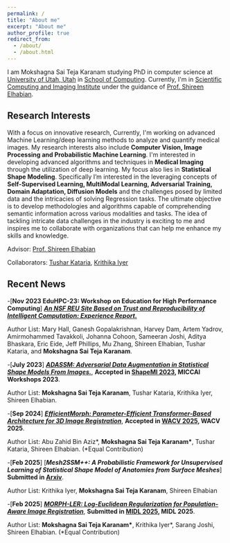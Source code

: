 ```yaml
---
permalink: /
title: "About me"
excerpt: "About me"
author_profile: true
redirect_from: 
  - /about/
  - /about.html
---
```

I am Mokshagna Sai Teja Karanam studying PhD in computer science at [University of Utah, Utah](https://www.utah.edu/) in [School of Computing](https://www.cs.utah.edu/). Currently, I'm in [Scientific Computing and Imaging Institute](https://www.sci.utah.edu/) under the guidance of [Prof. Shireen Elhabian](https://www.sci.utah.edu/~shireen/).

Research Interests
------
With a focus on innovative research, Currently, I'm working on advanced Machine Learning/deep learning methods to analyze and quantify medical images. My research interests also include **Computer Vision, Image Processing and Probabilistic Machine Learning**. I'm interested in developing advanced algorithms and techniques in **Medical Imaging** through the utilization of deep learning. My focus also lies in  **Statistical Shape Modeling**. Specifically I’m interested in the leveraging concepts of **Self-Supervised Learning, MultiModal Learning, Adversarial Training, Domain Adaptation, Diffusion Models** and the challenges posed by limited data and the intricacies of solving Regression tasks. The ultimate objective is to develop methodologies and algorithms capable of comprehending semantic information across various modalities and tasks. The idea of tackling intricate data challenges in the industry is exciting to me and inspires me to collaborate with organizations that can help me enhance my skills and knowledge. 

Advisor: [Prof. Shireen Elhabian](https://www.sci.utah.edu/~shireen/)

Collaborators: [Tushar Kataria](https://tushaarkataria.github.io/), [Krithika Iyer](https://www.linkedin.com/in/iyerkrithika21/)

Recent News
------
-[**Nov 2023 EduHPC-23: Workshop on Education for High Performance Computing**] [***An NSF REU Site Based on Trust and Reproducibility of Intelligent Computation: Experience Report.***](https://dl.acm.org/doi/abs/10.1145/3624062.3624100)

Author List: Mary Hall, Ganesh Gopalakrishnan, Harvey Dam, Artem Yadrov, Amirmohammed Tavakkoli, Johanna Cohoon, Sameeran Joshi, Aditya Bhaskara, Eric Eide, Jeff Phillips, Mu Zhang, Shireen Elhabian, Tushar Kataria, and **Mokshagna Sai Teja Karanam**.

-[**July 2023**] [***ADASSM: Adversarial Data Augmentation in Statistical Shape Models From Images.***](https://link.springer.com/chapter/10.1007/978-3-031-46914-5_8), **Accepted in [ShapeMI 2023](https://shapemi.github.io/), MICCAI Workshops 2023**.

Author  List: **Mokshagna Sai Teja Karanam**, Tushar Kataria, Krithika Iyer, Shireen Elhabian.

-[**Sep 2024**] [***EfficientMorph: Parameter-Efficient Transformer-Based Architecture for 3D Image Registration***](), **Accepted in [WACV 2025](https://wacv2025.thecvf.com), WACV 2025**.

Author  List: Abu Zahid Bin Aziz\*, **Mokshagna Sai Teja Karanam\***, Tushar Kataria, Shireen Elhabian. (*Equal Contribution)


-[**Feb 2025**] [***Mesh2SSM++: A Probabilistic Framework for Unsupervised Learning of Statistical Shape Model of Anatomies from Surface Meshes***] **Submitted in [Arxiv](https://arxiv.org/pdf/2502.07145v1)**. 
<!-- , **Accepted in [WACV 2025](https://wacv2025.thecvf.com), WACV 2025**. -->

Author  List: Krithika Iyer, **Mokshagna Sai Teja Karanam**, Shireen Elhabian


-[**Feb 2025**] [***MORPH-LER: Log-Euclidean Regularization for Population-Aware Image Registration***](), **Submitted in [MIDL 2025](https://2025.midl.io), MIDL 2025**.

Author  List:  **Mokshagna Sai Teja Karanam\***,  Krithika Iyer\*, Sarang Joshi, Shireen Elhabian. (*Equal Contribution)